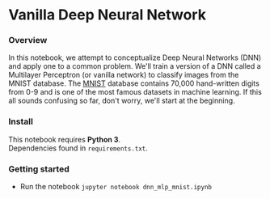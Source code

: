 # Vanilla Deep Neural Network

### Overview
In this notebook, we attempt to conceptualize Deep Neural Networks (DNN) and apply one to a common problem. We'll train a version of a DNN called a Multilayer Perceptron (or vanilla network) to classify images from the MNIST database. The [MNIST](http://yann.lecun.com/exdb/mnist/) database contains 70,000 hand-written digits from 0-9 and is one of the most famous datasets in machine learning. If this all sounds confusing so far, don't worry, we'll start at the beginning.

### Install
This notebook requires **Python 3**.  
Dependencies found in `requirements.txt`.

### Getting started
* Run the notebook `jupyter notebook dnn_mlp_mnist.ipynb`

